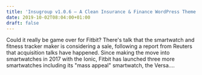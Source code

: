 ```yaml
---
title: 'Insugroup v1.0.6 – A Clean Insurance & Finance WordPress Theme'
date: 2019-10-02T08:04:00+01:00
draft: false
---
```


Could it really be game over for Fitbit? There's talk that the smartwatch and fitness tracker maker is considering a sale, following a report from Reuters that acquisition talks have happened. Since making the move into smartwatches in 2017 with the Ionic, Fitbit has launched three more smartwatches including its "mass appeal" smartwatch, the Versa.…